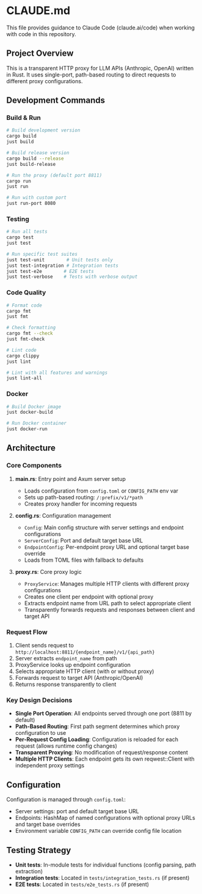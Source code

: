 # CLAUDE.md

This file provides guidance to Claude Code (claude.ai/code) when working with code in this repository.

## Project Overview

This is a transparent HTTP proxy for LLM APIs (Anthropic, OpenAI) written in Rust. It uses single-port, path-based routing to direct requests to different proxy configurations.

## Development Commands

### Build & Run
```bash
# Build development version
cargo build
just build

# Build release version
cargo build --release
just build-release

# Run the proxy (default port 8811)
cargo run
just run

# Run with custom port
just run-port 8080
```

### Testing
```bash
# Run all tests
cargo test
just test

# Run specific test suites
just test-unit        # Unit tests only
just test-integration # Integration tests
just test-e2e        # E2E tests
just test-verbose    # Tests with verbose output
```

### Code Quality
```bash
# Format code
cargo fmt
just fmt

# Check formatting
cargo fmt --check
just fmt-check

# Lint code
cargo clippy
just lint

# Lint with all features and warnings
just lint-all
```

### Docker
```bash
# Build Docker image
just docker-build

# Run Docker container
just docker-run
```

## Architecture

### Core Components

1. **main.rs**: Entry point and Axum server setup
   - Loads configuration from `config.toml` or `CONFIG_PATH` env var
   - Sets up path-based routing: `/:prefix/v1/*path`
   - Creates proxy handler for incoming requests

2. **config.rs**: Configuration management
   - `Config`: Main config structure with server settings and endpoint configurations
   - `ServerConfig`: Port and default target base URL
   - `EndpointConfig`: Per-endpoint proxy URL and optional target base override
   - Loads from TOML files with fallback to defaults

3. **proxy.rs**: Core proxy logic
   - `ProxyService`: Manages multiple HTTP clients with different proxy configurations
   - Creates one client per endpoint with optional proxy
   - Extracts endpoint name from URL path to select appropriate client
   - Transparently forwards requests and responses between client and target API

### Request Flow

1. Client sends request to `http://localhost:8811/{endpoint_name}/v1/{api_path}`
2. Server extracts `endpoint_name` from path
3. ProxyService looks up endpoint configuration
4. Selects appropriate HTTP client (with or without proxy)
5. Forwards request to target API (Anthropic/OpenAI)
6. Returns response transparently to client

### Key Design Decisions

- **Single Port Operation**: All endpoints served through one port (8811 by default)
- **Path-Based Routing**: First path segment determines which proxy configuration to use
- **Per-Request Config Loading**: Configuration is reloaded for each request (allows runtime config changes)
- **Transparent Proxying**: No modification of request/response content
- **Multiple HTTP Clients**: Each endpoint gets its own reqwest::Client with independent proxy settings

## Configuration

Configuration is managed through `config.toml`:
- Server settings: port and default target base URL
- Endpoints: HashMap of named configurations with optional proxy URLs and target base overrides
- Environment variable `CONFIG_PATH` can override config file location

## Testing Strategy

- **Unit tests**: In-module tests for individual functions (config parsing, path extraction)
- **Integration tests**: Located in `tests/integration_tests.rs` (if present)
- **E2E tests**: Located in `tests/e2e_tests.rs` (if present)